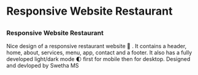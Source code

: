﻿# Responsive Website Restaurant
## 
### Responsive Website Restaurant
Nice design of a responsive restaurant website 🥗 . It contains a header, home, about, services, menu, app, contact and a footer. It also has a fully developed light/dark mode 🌓 first for mobile then for desktop.
Designed and devloped by Swetha MS